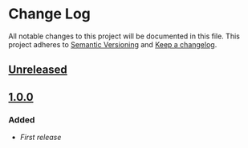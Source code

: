 # Change Log
All notable changes to this project will be documented in this file.
This project adheres to [Semantic Versioning](http://semver.org/) and [Keep a changelog](https://github.com/olivierlacan/keep-a-changelog).

## [Unreleased](https://github.com/idealista/prom2teams-role/tree/develop)

## [1.0.0](https://github.com/idealista/prom2teams-role/tree/1.0.0)
### Added
- *First release*
